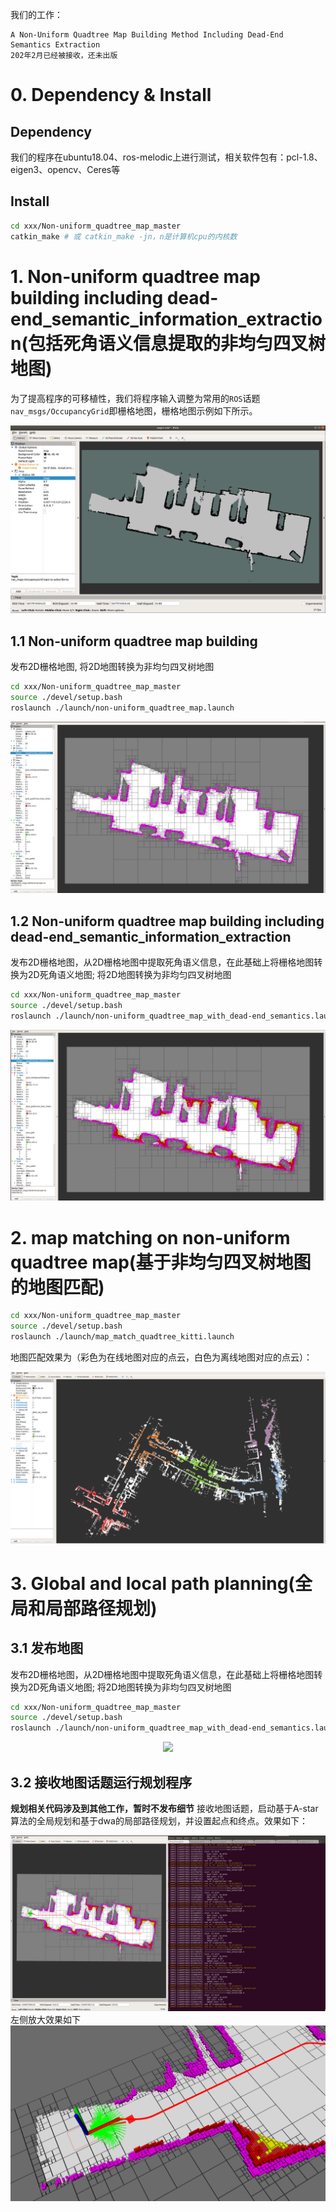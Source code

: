 我们的工作：
```
A Non-Uniform Quadtree Map Building Method Including Dead-End Semantics Extraction
202年2月已经被接收，还未出版
```
# 0. Dependency & Install
## Dependency
我们的程序在ubuntu18.04、ros-melodic上进行测试，相关软件包有：pcl-1.8、eigen3、opencv、Ceres等

## Install
```bash
cd xxx/Non-uniform_quadtree_map_master
catkin_make # 或 catkin_make -jn，n是计算机cpu的内核数
```
# 1. Non-uniform quadtree map building including dead-end_semantic_information_extraction(包括死角语义信息提取的非均匀四叉树地图)
为了提高程序的可移植性，我们将程序输入调整为常用的`ROS`话题`nav_msgs/OccupancyGrid`即栅格地图，栅格地图示例如下所示。
<div align=center><img src="./Demo/grid_map_example.png" /></div>

## 1.1 Non-uniform quadtree map building
发布2D栅格地图, 将2D地图转换为非均匀四叉树地图
```bash
cd xxx/Non-uniform_quadtree_map_master
source ./devel/setup.bash
roslaunch ./launch/non-uniform_quadtree_map.launch
```
<div align=center><img src="./Demo/map_building_1.png" /></div>

## 1.2 Non-uniform quadtree map building including dead-end_semantic_information_extraction
发布2D栅格地图，从2D栅格地图中提取死角语义信息，在此基础上将栅格地图转换为2D死角语义地图; 将2D地图转换为非均匀四叉树地图
```bash
cd xxx/Non-uniform_quadtree_map_master
source ./devel/setup.bash
roslaunch ./launch/non-uniform_quadtree_map_with_dead-end_semantics.launch
```
<div align=center><img src="./Demo/map_building_2.png" /></div>

# 2. map matching on non-uniform quadtree map(基于非均匀四叉树地图的地图匹配)
```bash
cd xxx/Non-uniform_quadtree_map_master
source ./devel/setup.bash
roslaunch ./launch/map_match_quadtree_kitti.launch
```
地图匹配效果为（彩色为在线地图对应的点云，白色为离线地图对应的点云）：
<div align=center><img src="./Demo/map_matching_1.png"  style="zoom:50%" /></div>

# 3. Global and local path planning(全局和局部路径规划)
## 3.1 发布地图
发布2D栅格地图，从2D栅格地图中提取死角语义信息，在此基础上将栅格地图转换为2D死角语义地图; 将2D地图转换为非均匀四叉树地图
```bash
cd xxx/Non-uniform_quadtree_map_master
source ./devel/setup.bash
roslaunch ./launch/non-uniform_quadtree_map_with_dead-end_semantics.launch
```
<div align=center><img src="./Demo/1.png" /></div>

## 3.2 接收地图话题运行规划程序
**规划相关代码涉及到其他工作，暂时不发布细节**
接收地图话题，启动基于A-star算法的全局规划和基于dwa的局部路径规划，并设置起点和终点。效果如下：
<div align=center><img src="./Demo/path_planning_1.png" /></div>
左侧放大效果如下
<div align=center><img src="./Demo/path_planning_2.png" /></div>



